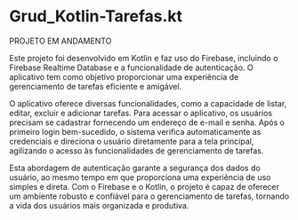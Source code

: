 # Grud_Kotlin-Tarefas.kt

PROJETO EM ANDAMENTO

Este projeto foi desenvolvido em Kotlin e faz uso do Firebase, incluindo o Firebase Realtime Database e a funcionalidade de autenticação. O aplicativo tem como objetivo proporcionar uma experiência de gerenciamento de tarefas eficiente e amigável.

O aplicativo oferece diversas funcionalidades, como a capacidade de listar, editar, excluir e adicionar tarefas. Para acessar o aplicativo, os usuários precisam se cadastrar fornecendo um endereço de e-mail e senha. Após o primeiro login bem-sucedido, o sistema verifica automaticamente as credenciais e direciona o usuário diretamente para a tela principal, agilizando o acesso às funcionalidades de gerenciamento de tarefas.

Esta abordagem de autenticação garante a segurança dos dados do usuário, ao mesmo tempo em que proporciona uma experiência de uso simples e direta. Com o Firebase e o Kotlin, o projeto é capaz de oferecer um ambiente robusto e confiável para o gerenciamento de tarefas, tornando a vida dos usuários mais organizada e produtiva.
